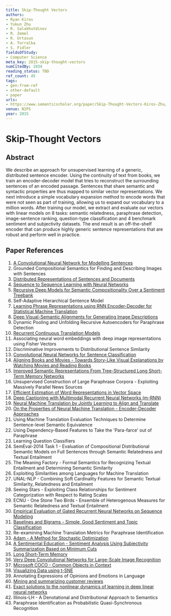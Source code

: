 ```yaml
---
title: Skip-Thought Vectors
authors:
- Ryan Kiros
- Yukun Zhu
- R. Salakhutdinov
- R. Zemel
- R. Urtasun
- A. Torralba
- S. Fidler
fieldsOfStudy:
- Computer Science
meta_key: 2015-skip-thought-vectors
numCitedBy: 1934
reading_status: TBD
ref_count: 45
tags:
- gen-from-ref
- other-default
- paper
urls:
- https://www.semanticscholar.org/paper/Skip-Thought-Vectors-Kiros-Zhu/6e795c6e9916174ae12349f5dc3f516570c17ce8?sort=total-citations
venue: NIPS
year: 2015
---
```


# Skip-Thought Vectors

## Abstract

We describe an approach for unsupervised learning of a generic, distributed sentence encoder. Using the continuity of text from books, we train an encoder-decoder model that tries to reconstruct the surrounding sentences of an encoded passage. Sentences that share semantic and syntactic properties are thus mapped to similar vector representations. We next introduce a simple vocabulary expansion method to encode words that were not seen as part of training, allowing us to expand our vocabulary to a million words. After training our model, we extract and evaluate our vectors with linear models on 8 tasks: semantic relatedness, paraphrase detection, image-sentence ranking, question-type classification and 4 benchmark sentiment and subjectivity datasets. The end result is an off-the-shelf encoder that can produce highly generic sentence representations that are robust and perform well in practice.

## Paper References

1. [A Convolutional Neural Network for Modelling Sentences](2014-a-convolutional-neural-network-for-modelling-sentences)
2. Grounded Compositional Semantics for Finding and Describing Images with Sentences
3. [Distributed Representations of Sentences and Documents](2014-distributed-representations-of-sentences-and-documents)
4. [Sequence to Sequence Learning with Neural Networks](2014-sequence-to-sequence-learning-with-neural-networks)
5. [Recursive Deep Models for Semantic Compositionality Over a Sentiment Treebank](2013-recursive-deep-models-for-semantic-compositionality-over-a-sentiment-treebank)
6. Self-Adaptive Hierarchical Sentence Model
7. [Learning Phrase Representations using RNN Encoder-Decoder for Statistical Machine Translation](2014-learning-phrase-representations-using-rnn-encoder-decoder-for-statistical-machine-translation)
8. [Deep Visual-Semantic Alignments for Generating Image Descriptions](2017-deep-visual-semantic-alignments-for-generating-image-descriptions)
9. Dynamic Pooling and Unfolding Recursive Autoencoders for Paraphrase Detection
10. [Recurrent Continuous Translation Models](2013-recurrent-continuous-translation-models)
11. Associating neural word embeddings with deep image representations using Fisher Vectors
12. Discriminative Improvements to Distributional Sentence Similarity
13. [Convolutional Neural Networks for Sentence Classification](2014-convolutional-neural-networks-for-sentence-classification)
14. [Aligning Books and Movies - Towards Story-Like Visual Explanations by Watching Movies and Reading Books](2015-aligning-books-and-movies-towards-story-like-visual-explanations-by-watching-movies-and-reading-books)
15. [Improved Semantic Representations From Tree-Structured Long Short-Term Memory Networks](2015-improved-semantic-representations-from-tree-structured-long-short-term-memory-networks)
16. Unsupervised Construction of Large Paraphrase Corpora - Exploiting Massively Parallel News Sources
17. [Efficient Estimation of Word Representations in Vector Space](2013-efficient-estimation-of-word-representations-in-vector-space)
18. [Deep Captioning with Multimodal Recurrent Neural Networks (m-RNN)](2015-deep-captioning-with-multimodal-recurrent-neural-networks-m-rnn)
19. [Neural Machine Translation by Jointly Learning to Align and Translate](2015-neural-machine-translation-by-jointly-learning-to-align-and-translate)
20. [On the Properties of Neural Machine Translation - Encoder-Decoder Approaches](2014-on-the-properties-of-neural-machine-translation-encoder-decoder-approaches)
21. Using Machine Translation Evaluation Techniques to Determine Sentence-level Semantic Equivalence
22. Using Dependency-Based Features to Take the 'Para-farce' out of Paraphrase
23. Learning Question Classifiers
24. SemEval-2014 Task 1 - Evaluation of Compositional Distributional Semantic Models on Full Sentences through Semantic Relatedness and Textual Entailment
25. The Meaning Factory - Formal Semantics for Recognizing Textual Entailment and Determining Semantic Similarity
26. Exploiting Similarities among Languages for Machine Translation
27. UNAL-NLP - Combining Soft Cardinality Features for Semantic Textual Similarity, Relatedness and Entailment
28. Seeing Stars - Exploiting Class Relationships for Sentiment Categorization with Respect to Rating Scales
29. ECNU - One Stone Two Birds - Ensemble of Heterogenous Measures for Semantic Relatedness and Textual Entailment
30. [Empirical Evaluation of Gated Recurrent Neural Networks on Sequence Modeling](2014-empirical-evaluation-of-gated-recurrent-neural-networks-on-sequence-modeling)
31. [Baselines and Bigrams - Simple, Good Sentiment and Topic Classification](2012-baselines-and-bigrams-simple-good-sentiment-and-topic-classification)
32. Re-examining Machine Translation Metrics for Paraphrase Identification
33. [Adam - A Method for Stochastic Optimization](2015-adam-a-method-for-stochastic-optimization)
34. [A Sentimental Education - Sentiment Analysis Using Subjectivity Summarization Based on Minimum Cuts](2004-a-sentimental-education-sentiment-analysis-using-subjectivity-summarization-based-on-minimum-cuts)
35. [Long Short-Term Memory](1997-long-short-term-memory)
36. [Very Deep Convolutional Networks for Large-Scale Image Recognition](2014-vggnet.md)
37. [Microsoft COCO - Common Objects in Context](2014-microsoft-coco-common-objects-in-context)
38. [Visualizing Data using t-SNE](2008-visualizing-data-using-t-sne)
39. Annotating Expressions of Opinions and Emotions in Language
40. [Mining and summarizing customer reviews](2004-mining-and-summarizing-customer-reviews)
41. [Exact solutions to the nonlinear dynamics of learning in deep linear neural networks](2014-exact-solutions-to-the-nonlinear-dynamics-of-learning-in-deep-linear-neural-networks)
42. Illinois-LH - A Denotational and Distributional Approach to Semantics
43. Paraphrase Identification as Probabilistic Quasi-Synchronous Recognition

